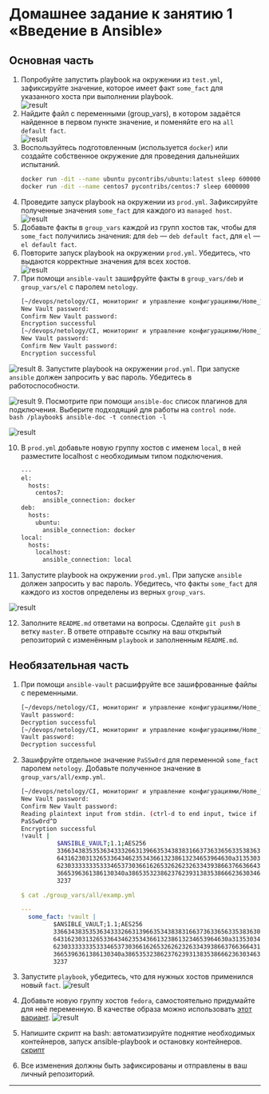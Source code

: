 # Домашнее задание к занятию 1 «Введение в Ansible»

## Основная часть

1. Попробуйте запустить playbook на окружении из `test.yml`, зафиксируйте значение, которое имеет факт `some_fact` для указанного хоста при выполнении playbook.  
![result](https://github.com/Rain-m-a-n/devops-netology/blob/master/CI,%20мониторинг%20и%20управление%20конфигурациями/Home_Work_(8.1)/pics/1.png) 
2. Найдите файл с переменными (group_vars), в котором задаётся найденное в первом пункте значение, и поменяйте его на `all default fact`.  
![result](https://github.com/Rain-m-a-n/devops-netology/blob/master/CI,%20мониторинг%20и%20управление%20конфигурациями/Home_Work_(8.1)/pics/2.png)
3. Воспользуйтесь подготовленным (используется `docker`) или создайте собственное окружение для проведения дальнейших испытаний.
    ```bash
    docker run -dit --name ubuntu pycontribs/ubuntu:latest sleep 6000000
    docker run -dit --name centos7 pycontribs/centos:7 sleep 6000000 
    ```
4. Проведите запуск playbook на окружении из `prod.yml`. Зафиксируйте полученные значения `some_fact` для каждого из `managed host`.  
![result](https://github.com/Rain-m-a-n/devops-netology/blob/master/CI,%20мониторинг%20и%20управление%20конфигурациями/Home_Work_(8.1)/pics/4.png)
5. Добавьте факты в `group_vars` каждой из групп хостов так, чтобы для `some_fact` получились значения: для `deb` — `deb default fact`, для `el` — `el default fact`.
6.  Повторите запуск playbook на окружении `prod.yml`. Убедитесь, что выдаются корректные значения для всех хостов.  
![result](https://github.com/Rain-m-a-n/devops-netology/blob/master/CI,%20мониторинг%20и%20управление%20конфигурациями/Home_Work_(8.1)/pics/6.png)
7. При помощи `ansible-vault` зашифруйте факты в `group_vars/deb` и `group_vars/el` с паролем `netology`.
    ```bash
    [~/devops/netology/CI, мониторинг и управление конфигурациями/Home_Work_(8.1)/playbook]$ ansible-vault encrypt ./group_vars/deb/examp.yml                     *[master]
    New Vault password: 
    Confirm New Vault password: 
    Encryption successful
    [~/devops/netology/CI, мониторинг и управление конфигурациями/Home_Work_(8.1)/playbook]$ ansible-vault encrypt ./group_vars/el/examp.yml                      *[master]
    New Vault password: 
    Confirm New Vault password: 
    Encryption successful
    ```
![result](https://github.com/Rain-m-a-n/devops-netology/blob/master/CI,%20мониторинг%20и%20управление%20конфигурациями/Home_Work_(8.1)/pics/7.png)    
8. Запустите playbook на окружении `prod.yml`. При запуске `ansible` должен запросить у вас пароль. Убедитесь в работоспособности.  

![result](https://github.com/Rain-m-a-n/devops-netology/blob/master/CI,%20мониторинг%20и%20управление%20конфигурациями/Home_Work_(8.1)/pics/8.png)  
9. Посмотрите при помощи `ansible-doc` список плагинов для подключения. Выберите подходящий для работы на `control node`.  
    ```bash
    /playbook$ ansible-doc -t connection -l 
    ```  

![result](https://github.com/Rain-m-a-n/devops-netology/blob/master/CI,%20мониторинг%20и%20управление%20конфигурациями/Home_Work_(8.1)/pics/9.png) 

10. В `prod.yml` добавьте новую группу хостов с именем  `local`, в ней разместите localhost с необходимым типом подключения.  
    ```bash
    ---
    el:
      hosts:
        centos7:
          ansible_connection: docker
    deb:
      hosts:
        ubuntu:
          ansible_connection: docker
    local:
      hosts:
        localhost:
          ansible_connection: local
    ```      
11. Запустите playbook на окружении `prod.yml`. При запуске `ansible` должен запросить у вас пароль. Убедитесь, что факты `some_fact` для каждого из хостов определены из верных `group_vars`.

![result](https://github.com/Rain-m-a-n/devops-netology/blob/master/CI,%20мониторинг%20и%20управление%20конфигурациями/Home_Work_(8.1)/pics/10.png)  

12. Заполните `README.md` ответами на вопросы. Сделайте `git push` в ветку `master`. В ответе отправьте ссылку на ваш открытый репозиторий с изменённым `playbook` и заполненным `README.md`.

## Необязательная часть

1. При помощи `ansible-vault` расшифруйте все зашифрованные файлы с переменными.
    ```bash
    [~/devops/netology/CI, мониторинг и управление конфигурациями/Home_Work_(8.1)/playbook]$ ansible-vault decrypt ./group_vars/deb/examp.yml                     *[master]
    Vault password: 
    Decryption successful
    [~/devops/netology/CI, мониторинг и управление конфигурациями/Home_Work_(8.1)/playbook]$ ansible-vault decrypt ./group_vars/el/examp.yml                      *[master]
    Vault password: 
    Decryption successful
    ```

2. Зашифруйте отдельное значение `PaSSw0rd` для переменной `some_fact` паролем `netology`. Добавьте полученное значение в `group_vars/all/exmp.yml`.
    ```bash
    [~/devops/netology/CI, мониторинг и управление конфигурациями/Home_Work_(8.1)/playbook]$ ansible-vault encrypt_string                  *[master]
    New Vault password: 
    Confirm New Vault password: 
    Reading plaintext input from stdin. (ctrl-d to end input, twice if your content does not already have a newline)
    PaSSw0rd^D
    Encryption successful
    !vault |
              $ANSIBLE_VAULT;1.1;AES256
              33663438353536343332663139663534383831663736336563353836306536353930326662366461
              6431623031326533643462353436613238613234653964630a313530343233323738393566616432
              62303333333533346537303661626532626232633439386637663664313838356161316138333361
              3665396361386130340a386535323862376239313835386662363034633332353233333032333136
              3237
    ```

    ```yaml
    $ cat ./group_vars/all/examp.yml
    
    ---
      some_fact: !vault |
             $ANSIBLE_VAULT;1.1;AES256
             33663438353536343332663139663534383831663736336563353836306536353930326662366461
             6431623031326533643462353436613238613234653964630a313530343233323738393566616432
             62303333333533346537303661626532626232633439386637663664313838356161316138333361
             3665396361386130340a386535323862376239313835386662363034633332353233333032333136
             3237
    ```                             
3. Запустите `playbook`, убедитесь, что для нужных хостов применился новый `fact`.
![result](https://github.com/Rain-m-a-n/devops-netology/blob/master/CI,%20мониторинг%20и%20управление%20конфигурациями/Home_Work_(8.1)/pics/11.png) 
4. Добавьте новую группу хостов `fedora`, самостоятельно придумайте для неё переменную. В качестве образа можно использовать [этот вариант](https://hub.docker.com/r/pycontribs/fedora).
![result](https://github.com/Rain-m-a-n/devops-netology/blob/master/CI,%20мониторинг%20и%20управление%20конфигурациями/Home_Work_(8.1)/pics/12.png) 
5. Напишите скрипт на bash: автоматизируйте поднятие необходимых контейнеров, запуск ansible-playbook и остановку контейнеров.
[скрипт](https://github.com/Rain-m-a-n/devops-netology/blob/master/CI%2C%20мониторинг%20и%20управление%20конфигурациями/Home_Work_(8.1)/playbook/auto.sh)
6. Все изменения должны быть зафиксированы и отправлены в ваш личный репозиторий.

---
